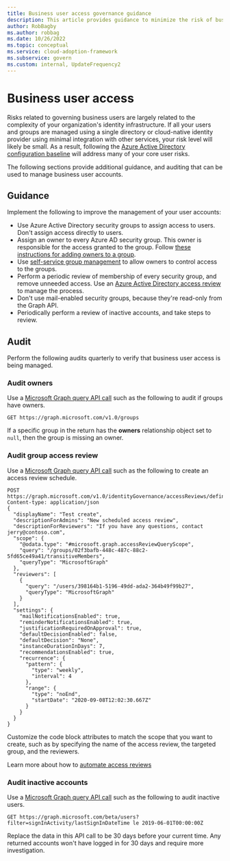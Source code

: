 ```yaml
---
title: Business user access governance guidance
description: This article provides guidance to minimize the risk of business users accessing applications along with auditing guidance.
author: RobBagby
ms.author: robbag
ms.date: 10/26/2022
ms.topic: conceptual
ms.service: cloud-adoption-framework
ms.subservice: govern
ms.custom: internal, UpdateFrequency2
---
```


# Business user access

Risks related to governing business users are largely related to the complexity of your organization's identity infrastructure. If all your users and groups are managed using a single directory or cloud-native identity provider using minimal integration with other services, your risk level will likely be small. As a result, following the [Azure Active Directory configuration baseline](azure-ad-configuration.md) will address many of your core user risks.

The following sections provide additional guidance, and auditing that can be used to manage business user accounts.

## Guidance

Implement the following to improve the management of your user accounts:

- Use Azure Active Directory security groups to assign access to users. Don't assign access directly to users.
- Assign an owner to every Azure AD security group. This owner is responsible for the access granted to the group. Follow [these instructions for adding owners to a group](/azure/active-directory/fundamentals/how-to-manage-groups).
- Use [self-service group management](/azure/active-directory/enterprise-users/groups-self-service-management) to allow owners to control access to the groups.
- Perform a periodic review of membership of every security group, and remove unneeded access. Use an [Azure Active Directory access review](/azure/active-directory/governance/create-access-review) to manage the process.
- Don't use mail-enabled security groups, because they're read-only from the Graph API.
- Periodically perform a review of inactive accounts, and take steps to review.

## Audit

Perform the following audits quarterly to verify that business user access is being managed.

### Audit owners

Use a [Microsoft Graph query API call](/graph/api/authorizationpolicy-get) such as the following to audit if groups have owners.

```http
GET https://graph.microsoft.com/v1.0/groups
```

If a specific group in the return has the **owners** relationship object set to `null`, then the group is missing an owner.

### Audit group access review

Use a [Microsoft Graph query API call](/graph/api/authorizationpolicy-get) such as the following to create an access review schedule.

```http
POST https://graph.microsoft.com/v1.0/identityGovernance/accessReviews/definitions
Content-type: application/json
{
  "displayName": "Test create",
  "descriptionForAdmins": "New scheduled access review",
  "descriptionForReviewers": "If you have any questions, contact jerry@contoso.com",
  "scope": {
    "@odata.type": "#microsoft.graph.accessReviewQueryScope",
    "query": "/groups/02f3bafb-448c-487c-88c2-5fd65ce49a41/transitiveMembers",
    "queryType": "MicrosoftGraph"
  },
  "reviewers": [
    {
      "query": "/users/398164b1-5196-49dd-ada2-364b49f99b27",
      "queryType": "MicrosoftGraph"
    }
  ],  
  "settings": {
    "mailNotificationsEnabled": true,
    "reminderNotificationsEnabled": true,
    "justificationRequiredOnApproval": true,
    "defaultDecisionEnabled": false,
    "defaultDecision": "None",
    "instanceDurationInDays": 7,
    "recommendationsEnabled": true,
    "recurrence": {
      "pattern": {
        "type": "weekly",
        "interval": 4
      },
      "range": {
        "type": "noEnd",
        "startDate": "2020-09-08T12:02:30.667Z"
      }
    }
  }
}
```

Customize the code block attributes to match the scope that you want to create, such as by specifying the name of the access review, the targeted group, and the reviewers.

Learn more about how to [automate access reviews](/graph/api/resources/accessreviewsv2-overview)

### Audit inactive accounts

Use a [Microsoft Graph query API call](/graph/api/authorizationpolicy-get) such as the following to audit inactive users.

```http
GET https://graph.microsoft.com/beta/users?filter=signInActivity/lastSignInDateTime le 2019-06-01T00:00:00Z
```

Replace the data in this API call to be 30 days before your current time. Any returned accounts won't have logged in for 30 days and require more investigation.
